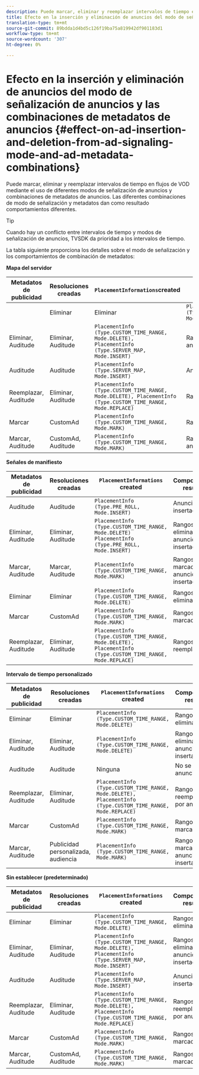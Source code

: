 ```yaml
---
description: Puede marcar, eliminar y reemplazar intervalos de tiempo en flujos de VOD mediante el uso de diferentes modos de señalización de anuncios y combinaciones de metadatos de anuncios. Las diferentes combinaciones de modo de señalización y metadatos dan como resultado comportamientos diferentes.
title: Efecto en la inserción y eliminación de anuncios del modo de señalización de anuncios y las combinaciones de metadatos de anuncios
translation-type: tm+mt
source-git-commit: 89bdda1d4bd5c126f19ba75a819942df901183d1
workflow-type: tm+mt
source-wordcount: '307'
ht-degree: 0%

---
```



# Efecto en la inserción y eliminación de anuncios del modo de señalización de anuncios y las combinaciones de metadatos de anuncios {#effect-on-ad-insertion-and-deletion-from-ad-signaling-mode-and-ad-metadata-combinations}

Puede marcar, eliminar y reemplazar intervalos de tiempo en flujos de VOD mediante el uso de diferentes modos de señalización de anuncios y combinaciones de metadatos de anuncios. Las diferentes combinaciones de modo de señalización y metadatos dan como resultado comportamientos diferentes.

>[!TIP]
>
>Cuando hay un conflicto entre intervalos de tiempo y modos de señalización de anuncios, TVSDK da prioridad a los intervalos de tiempo.

La tabla siguiente proporciona los detalles sobre el modo de señalización y los comportamientos de combinación de metadatos:

**Mapa del servidor**

| **Metadatos de publicidad** | **Resoluciones creadas** | **`PlacementInformations`created** | **Comportamiento resultante** |
|--- |--- |--- |--- |
|  | Eliminar | Eliminar | `PlacementInfo (Type.CUSTOM_TIME_RANGE, Mode.DELETE)` | Rangos eliminados |
| Eliminar, Auditude | Eliminar, Auditude | `PlacementInfo (Type.CUSTOM_TIME_RANGE, Mode.DELETE),` <br>`PlacementInfo (Type.SERVER_MAP, Mode.INSERT)` | Rangos eliminados, anuncios insertados |
| Auditude | Auditude | `PlacementInfo (Type.SERVER_MAP, Mode.INSERT)` | Anuncios insertados |
| Reemplazar, Auditude | Eliminar, Auditude | `PlacementInfo (Type.CUSTOM_TIME_RANGE, Mode.DELETE), PlacementInfo (Type.CUSTOM_TIME_RANGE, Mode.REPLACE)` | Rangos reemplazados |
| Marcar | CustomAd | `PlacementInfo (Type.CUSTOM_TIME_RANGE, Mode.MARK)` | Rangos marcados |
| Marcar, Auditude | CustomAd, Auditude | `PlacementInfo (Type.CUSTOM_TIME_RANGE, Mode.MARK)` | Rangos marcados, sin anuncios insertados |

**Señales de manifiesto**

| Metadatos de publicidad | Resoluciones creadas | `PlacementInformations` created | Comportamiento resultante |
|--- |--- |--- |--- |
| Auditude | Auditude | `PlacementInfo (Type.PRE_ROLL, Mode.INSERT)` | Anuncios insertados |
| Eliminar, Auditude | Eliminar, Auditude | `PlacementInfo (Type.CUSTOM_TIME_RANGE, Mode.DELETE)`<br>`PlacementInfo (Type.PRE_ROLL, Mode.INSERT)` | Rangos eliminados, anuncios insertados |
| Marcar, Auditude | Marcar, Auditude | `PlacementInfo (Type.CUSTOM_TIME_RANGE, Mode.MARK)` | Rangos marcados, sin anuncios insertados |
| Eliminar | Eliminar | `PlacementInfo (Type.CUSTOM_TIME_RANGE, Mode.DELETE)` | Rangos eliminados |
| Marcar | CustomAd | `PlacementInfo (Type.CUSTOM_TIME_RANGE, Mode.MARK)` | Rangos marcados |
| Reemplazar, Auditude | Eliminar, Auditude | `PlacementInfo (Type.CUSTOM_TIME_RANGE, Mode.DELETE), PlacementInfo (Type.CUSTOM_TIME_RANGE, Mode.REPLACE)` | Rangos reemplazados |

**Intervalo de tiempo personalizado**

| Metadatos de publicidad | Resoluciones creadas | `PlacementInformations` created | Comportamiento resultante |
|--- |--- |--- |--- |
| Eliminar | Eliminar | `PlacementInfo (Type.CUSTOM_TIME_RANGE, Mode.DELETE)` | Rangos eliminados |
| Eliminar, Auditude | Eliminar, Auditude | `PlacementInfo (Type.CUSTOM_TIME_RANGE, Mode.DELETE)` | Rangos eliminados, sin anuncios insertados |
| Auditude | Auditude | Ninguna | No se insertaron anuncios |
| Reemplazar, Auditude | Eliminar, Auditude | `PlacementInfo (Type.CUSTOM_TIME_RANGE, Mode.DELETE), PlacementInfo (Type.CUSTOM_TIME_RANGE, Mode.REPLACE)` | Rangos reemplazados por anuncios |
| Marcar | CustomAd | `PlacementInfo (Type.CUSTOM_TIME_RANGE, Mode.MARK)` | Rangos marcados |
| Marcar, Auditude | Publicidad personalizada, audiencia | `PlacementInfo (Type.CUSTOM_TIME_RANGE, Mode.MARK)` | Rangos marcados, sin anuncios insertados |

**Sin establecer (predeterminado)**

| Metadatos de publicidad | Resoluciones creadas | `PlacementInformations` created | Comportamiento resultante |
|--- |--- |--- |--- |
| Eliminar | Eliminar | `PlacementInfo (Type.CUSTOM_TIME_RANGE, Mode.DELETE)` | Rangos eliminados |
| Eliminar, Auditude | Eliminar, Auditude | `PlacementInfo (Type.CUSTOM_TIME_RANGE, Mode.DELETE), PlacementInfo (Type.SERVER_MAP, Mode.INSERT)` | Rangos eliminados, anuncios insertados |
| Auditude | Auditude | `PlacementInfo (Type.SERVER_MAP, Mode.INSERT)` | Anuncios insertados |
| Reemplazar, Auditude | Eliminar, Auditude | `PlacementInfo (Type.CUSTOM_TIME_RANGE, Mode.DELETE), PlacementInfo (Type.CUSTOM_TIME_RANGE, Mode.REPLACE)` | Rangos reemplazados por anuncios |
| Marcar | CustomAd | `PlacementInfo (Type.CUSTOM_TIME_RANGE, Mode.MARK)` | Rangos marcados |
| Marcar, Auditude | CustomAd, Auditude | `PlacementInfo (Type.CUSTOM_TIME_RANGE, Mode.MARK)` | Rangos marcados |